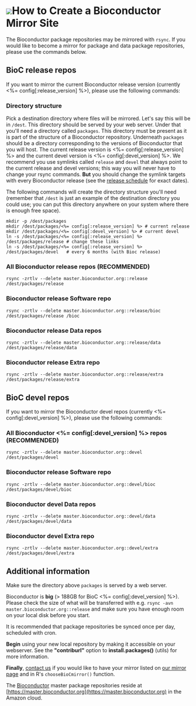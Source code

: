 # ![](/images/icons/magnifier.gif)How to Create a Bioconductor Mirror Site #

The Bioconductor package repositories may be mirrored with `rsync`.
If you would like to become a mirror for package and data package
repositories, please use the commands below.

## BioC release repos ##

If you want to mirror the current Bioconductor release version
(currently <%= config[:release_version] %>),
please use the following commands:


### Directory structure

Pick a destination directory where files will be mirrored. Let's say
this will be in `/dest`.  This directory should be served by your web
server.  Under that you'll need a directory called `packages`.  This
directory must be present as it is part of the structure of a
Bioconductor repository.  Underneath `packages` should be a directory
corresponding to the versions of Bioconductor that you will host. The
current release version is <%= config[:release_version] %> and the
current devel version is <%= config[:devel_version] %>. We recommend
you use symlinks called `release` and `devel` that always point to the
current release and devel versions; this way you will never have to
change your rsync commands. __But__ you should change the symlink
targets with every Bioconductor release (see the
[release schedule](/developers/release-schedule/) for exact dates).

The following
commands will create the directory structure you'll need (remember
that `/dest` is just an example of the destination directory
you could use; you can put this directory anywhere on your system
where there is enough free space). 

    mkdir -p /dest/packages
    mkdir /dest/packages/<%= config[:release_version] %> # current release
    mkdir /dest/packages/<%= config[:devel_version] %> # current devel
    ln -s /dest/packages/<%= config[:release_version] %> /dest/packages/release # change these links
    ln -s /dest/packages/<%= config[:release_version] %> /dest/packages/devel   # every 6 months (with Bioc release)

### All Bioconductor release repos (RECOMMENDED) ###

    rsync -zrtlv --delete master.bioconductor.org::release /dest/packages/release

### Bioconductor release Software repo ###

    rsync -zrtlv --delete master.bioconductor.org::release/bioc /dest/packages/release /bioc

### Bioconductor release Data repos ###

    rsync -zrtlv --delete master.bioconductor.org::release/data /dest/packages/release/data

### Bioconductor release Extra repo ###

    rsync -zrtlv --delete master.bioconductor.org::release/extra /dest/packages/release/extra


## BioC devel repos ##

If you want to mirror the Bioconductor 
devel repos (currently <%= config[:devel_version] %>),
please use the following commands:

### All Bioconductor <%= config[:devel_version] %> repos (RECOMMENDED) ###

    rsync -zrtlv --delete master.bioconductor.org::devel /dest/packages/devel

### Bioconductor release Software repo ###

    rsync -zrtlv --delete master.bioconductor.org::devel/bioc /dest/packages/devel/bioc

### Bioconductor devel Data repos ###

    rsync -zrtlv --delete master.bioconductor.org::devel/data /dest/packages/devel/data


### Bioconductor devel Extra repo ###

    rsync -zrtlv --delete master.bioconductor.org::devel/extra /dest/packages/devel/extra


## Additional information ##

Make sure the directory above `packages` is served by
a web server. 

Bioconductor is **big** (> 188GB for BioC <%= config[:devel_version]
%>). Please check the size of what will be transferred with
e.g. `rsync -avn master.bioconductor.org::release` and make sure you
have enough room on your local disk before you start.

It is recommended that package repositories be synced once per day,
scheduled with cron.

**Begin** using your new local repository by making it accessible on
your webserver. See the **"contriburl"** option to
**install.packages()** (utils) for more information.

**Finally**, [contact us](mailto:webmaster@bioconductor.org) if you
would like to have your mirror listed on
[our mirror page](/about/mirrors/) and in R's
<code>chooseBioCmirror()</code> function.

The [Bioconductor](/) master package repositories reside at
[https://master.bioconductor.org](https://master.bioconductor.org) in
the Amazon cloud.
